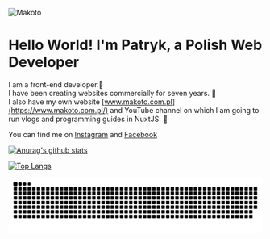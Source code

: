![Makoto](https://i.imgur.com/jmdiV8r.png "Makoto")
<h1>Hello World! I'm Patryk, a Polish Web Developer</h1>

I am a front-end developer.🚀 <br>
I have been creating websites commercially for seven years. 🎉 <br>
I also have my own website [www.makoto.com.pl](https://www.makoto.com.pl/)  and YouTube channel on which I am going to run vlogs and programming guides in NuxtJS. 💚

You can find me on [Instagram](https://www.instagram.com/makotopd/) and [Facebook](https://www.facebook.com/makotopl/)

[![Anurag's github stats](https://github-readme-stats.vercel.app/api?username=MakotoPD&show_icons=true&title_color=19f&icon_color=19f&bg_color=09f2&text_color=fa0)](https://github.com/anuraghazra/github-readme-stats)

[![Top Langs](https://github-readme-stats.vercel.app/api/top-langs/?username=MakotoPD&layout=compact&title_color=19f&bg_color=09f2&text_color=fa0)](https://github.com/anuraghazra/github-readme-stats)


<picture>
	<source media="(prefers-color-scheme: dark)" srcset="https://raw.githubusercontent.com/MakotoPD/MakotoPD/output/snake-dark.svg" />
	<source media="(prefers-color-scheme: light)" srcset="https://raw.githubusercontent.com/MakotoPD/MakotoPD/output/snake.svg" />
	<img alt="github-snake" src="https://raw.githubusercontent.com/MakotoPD/MakotoPD/output/github-snake.svg" />
</picture>